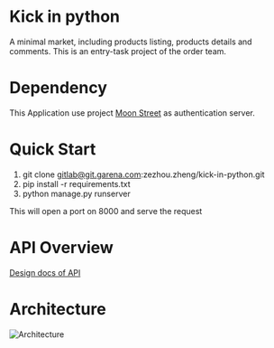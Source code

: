 # Kick in python

A minimal market, including products listing, products details and comments. 
This is an entry-task project of the order team.

# Dependency

This Application use project [Moon Street](https://git.garena.com/zezhou.zheng/moon-street) as authentication server. 

# Quick Start

1. git clone gitlab@git.garena.com:zezhou.zheng/kick-in-python.git
2. pip install -r requirements.txt
3. python manage.py runserver

This will open a port on 8000 and serve the request

# API Overview

[Design docs of API](https://confluence.shopee.io/display/SPCT/API+Design)

# Architecture

![Architecture](https://confluence.shopee.io/display/SPCT/API+Design?preview=/564300972/585153234/image2021-7-6_16-56-5.png)
